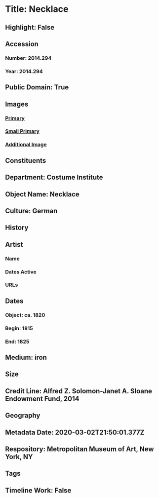 # Title: Necklace
## Highlight: False
## Accession
### Number: 2014.294
### Year: 2014.294
## Public Domain: True
## Images
### [Primary](https://images.metmuseum.org/CRDImages/ci/original/2014.294_F.jpg)
### [Small Primary](https://images.metmuseum.org/CRDImages/ci/web-large/2014.294_F.jpg)
### [Additional Image](https://images.metmuseum.org/CRDImages/ci/original/2014.294_d.jpg)
## Constituents
## Department: Costume Institute
## Object Name: Necklace
## Culture: German
## History
## Artist
### Name
### Dates Active
### URLs
## Dates
### Object: ca. 1820
### Begin: 1815
### End: 1825
## Medium: iron
## Size
## Credit Line: Alfred Z. Solomon-Janet A. Sloane Endowment Fund, 2014
## Geography
## Metadata Date: 2020-03-02T21:50:01.377Z
## Respository: Metropolitan Museum of Art, New York, NY
## Tags
## Timeline Work: False